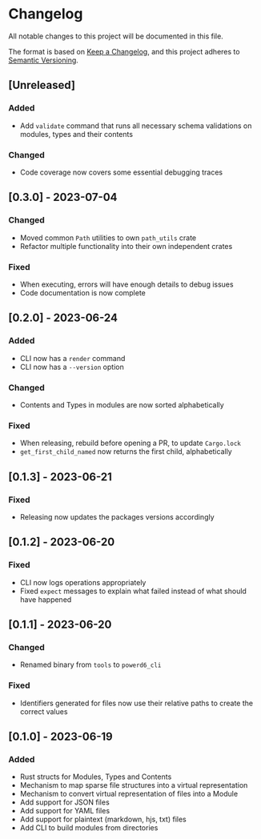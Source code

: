 # Changelog

All notable changes to this project will be documented in this file.

The format is based on [Keep a Changelog](https://keepachangelog.com/en/1.0.0/),
and this project adheres to [Semantic Versioning](https://semver.org/spec/v2.0.0.html).

## [Unreleased]

### Added

- Add `validate` command that runs all necessary schema validations on modules, types and their contents

### Changed

- Code coverage now covers some essential debugging traces

## [0.3.0] - 2023-07-04

### Changed

- Moved common `Path` utilities to own `path_utils` crate
- Refactor multiple functionality into their own independent crates

### Fixed

- When executing, errors will have enough details to debug issues
- Code documentation is now complete

## [0.2.0] - 2023-06-24

### Added

- CLI now has a `render` command
- CLI now has a `--version` option

### Changed

- Contents and Types in modules are now sorted alphabetically

### Fixed

- When releasing, rebuild before opening a PR, to update `Cargo.lock`
- `get_first_child_named` now returns the first child, alphabetically


## [0.1.3] - 2023-06-21

### Fixed

- Releasing now updates the packages versions accordingly

## [0.1.2] - 2023-06-20

### Fixed

- CLI now logs operations appropriately
- Fixed `expect` messages to explain what failed instead of what should have happened

## [0.1.1] - 2023-06-20

### Changed

- Renamed binary from `tools` to `powerd6_cli`

### Fixed

- Identifiers generated for files now use their relative paths to create the correct values

## [0.1.0] - 2023-06-19

### Added

- Rust structs for Modules, Types and Contents
- Mechanism to map sparse file structures into a virtual representation
- Mechanism to convert virtual representation of files into a Module
- Add support for JSON files
- Add support for YAML files
- Add support for plaintext (markdown, hjs, txt) files
- Add CLI to build modules from directories
